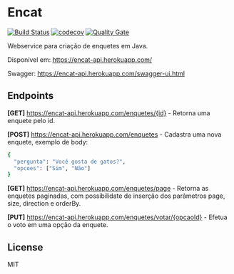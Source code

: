 # Encat
[![Build Status](https://travis-ci.org/jhonatancarvalho/encat.svg?branch=master)](https://travis-ci.org/jhonatancarvalho/encat)
[![codecov](https://codecov.io/gh/jhonatancarvalho/encat/branch/master/graph/badge.svg)](https://codecov.io/gh/jhonatancarvalho/encat)
[![Quality Gate](https://sonarcloud.io/api/project_badges/measure?project=br.com.jhonatan%3Aencat&metric=alert_status)](https://sonarcloud.io/dashboard?id=br.com.jhonatan%3Aencat)

Webservice para criação de enquetes em Java.

Disponível em: https://encat-api.herokuapp.com/

Swagger: https://encat-api.herokuapp.com/swagger-ui.html


## Endpoints


__[GET]__ https://encat-api.herokuapp.com/enquetes/{id} - Retorna uma enquete pelo id.


__[POST]__ https://encat-api.herokuapp.com/enquetes - Cadastra uma nova enquete, exemplo de body:
```sh
{
  "pergunta": "Você gosta de gatos?",
  "opcoes": ["Sim", "Não"]
}
```


__[GET]__ https://encat-api.herokuapp.com/enquetes/page - Retorna as enquetes paginadas, com possibilidate de inserção dos parâmetros page, size, direction e orderBy.


__[PUT]__ https://encat-api.herokuapp.com/enquetes/votar/{opcaoId} - Efetua o voto em uma opção da enquete.

## License
MIT
